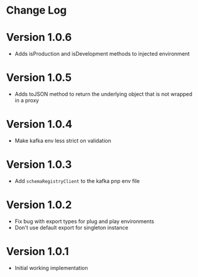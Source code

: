 # Change Log

# Version 1.0.6

* Adds isProduction and isDevelopment methods to injected environment

# Version 1.0.5

* Adds toJSON method to return the underlying object that is not wrapped
  in a proxy

# Version 1.0.4

* Make kafka env less strict on validation

# Version 1.0.3

* Add `schemaRegistryClient` to the kafka pnp env file

# Version 1.0.2

* Fix bug with export types for plug and play environments
* Don't use default export for singleton instance

# Version 1.0.1

* Initial working implementation
